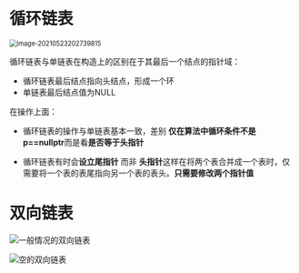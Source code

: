 # 循环链表

<img src="C:\Users\DELL\AppData\Roaming\Typora\typora-user-images\image-20210523202739815.png" alt="image-20210523202739815" style="zoom:80%;" />

循环链表与单链表在构造上的区别在于其最后一个结点的指针域：

* 循环链表最后结点指向头结点，形成一个环
* 单链表最后结点值为NULL



在操作上面：

* 循环链表的操作与单链表基本一致，差别 **仅在算法中循环条件不是p==nullptr**而是看**是否等于头指针** 

* 循环链表有时会**设立尾指针** 而非 **头指针**这样在将两个表合并成一个表时，仅需要将一个表的表尾指向另一个表的表头。**只需要修改两个指针值**



# 双向链表

![一般情况的双向链表](https://github.com/Feng-Jay/DataStruct/tree/master/Image/双向链表一般.png)



![空的双向链表](D:\Vscode_win\C++\data_struct\Image\空双向链表.png)